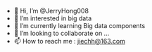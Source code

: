 - 👋 Hi, I’m @JerryHong008
- 👀 I’m interested in big data
- 🌱 I’m currently learning Big data components
- 💞️ I’m looking to collaborate on ...
- 📫 How to reach me : jiechh@163.com

<!---
JerryHong008/JerryHong008 is a ✨ special ✨ repository because its `README.md` (this file) appears on your GitHub profile.
You can click the Preview link to take a look at your changes.
--->
